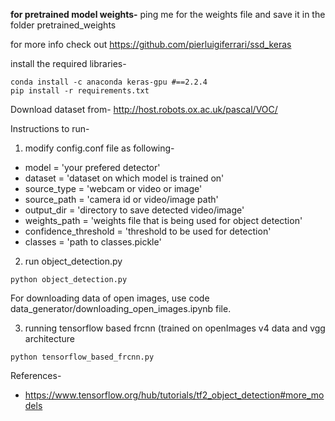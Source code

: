 <b>for pretrained model weights-</b>
ping me for the weights file and save it in the folder pretrained_weights

for more info check out https://github.com/pierluigiferrari/ssd_keras<br>

install the required libraries-
```
conda install -c anaconda keras-gpu #==2.2.4
pip install -r requirements.txt
```

Download dataset from- http://host.robots.ox.ac.uk/pascal/VOC/

Instructions to run-
1) modify config.conf file as following-
* model = 'your prefered detector'
* dataset = 'dataset on which model is trained on'
* source_type = 'webcam or video or image'
* source_path = 'camera id or video/image path'
* output_dir = 'directory to save detected video/image'
* weights_path = 'weights file that is being used for object detection'
* confidence_threshold = 'threshold to be used for detection'
* classes = 'path to classes.pickle'

2) run object_detection.py
``` 
python object_detection.py
```

For downloading data of open images, use code data_generator/downloading_open_images.ipynb file.

3) running tensorflow based frcnn (trained on openImages v4 data and vgg architecture
```
python tensorflow_based_frcnn.py
```

References- 
* https://www.tensorflow.org/hub/tutorials/tf2_object_detection#more_models
